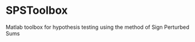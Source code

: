SPSToolbox
==========

Matlab toolbox for hypothesis testing using the method of Sign Perturbed Sums
